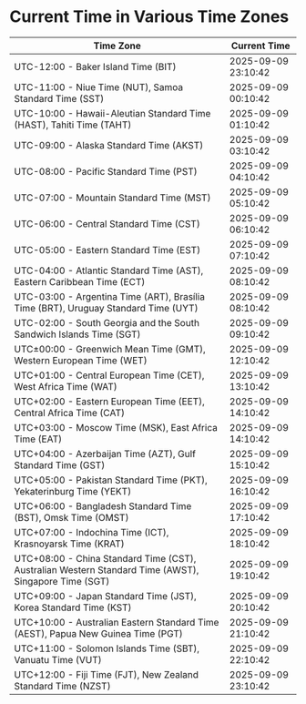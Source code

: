 # Current Time in Various Time Zones

| Time Zone | Current Time |
|-----------|--------------|
| UTC-12:00 - Baker Island Time (BIT) | 2025-09-09 23:10:42 |
| UTC-11:00 - Niue Time (NUT), Samoa Standard Time (SST) | 2025-09-09 00:10:42 |
| UTC-10:00 - Hawaii-Aleutian Standard Time (HAST), Tahiti Time (TAHT) | 2025-09-09 01:10:42 |
| UTC-09:00 - Alaska Standard Time (AKST) | 2025-09-09 03:10:42 |
| UTC-08:00 - Pacific Standard Time (PST) | 2025-09-09 04:10:42 |
| UTC-07:00 - Mountain Standard Time (MST) | 2025-09-09 05:10:42 |
| UTC-06:00 - Central Standard Time (CST) | 2025-09-09 06:10:42 |
| UTC-05:00 - Eastern Standard Time (EST) | 2025-09-09 07:10:42 |
| UTC-04:00 - Atlantic Standard Time (AST), Eastern Caribbean Time (ECT) | 2025-09-09 08:10:42 |
| UTC-03:00 - Argentina Time (ART), Brasília Time (BRT), Uruguay Standard Time (UYT) | 2025-09-09 08:10:42 |
| UTC-02:00 - South Georgia and the South Sandwich Islands Time (SGT) | 2025-09-09 09:10:42 |
| UTC±00:00 - Greenwich Mean Time (GMT), Western European Time (WET) | 2025-09-09 12:10:42 |
| UTC+01:00 - Central European Time (CET), West Africa Time (WAT) | 2025-09-09 13:10:42 |
| UTC+02:00 - Eastern European Time (EET), Central Africa Time (CAT) | 2025-09-09 14:10:42 |
| UTC+03:00 - Moscow Time (MSK), East Africa Time (EAT) | 2025-09-09 14:10:42 |
| UTC+04:00 - Azerbaijan Time (AZT), Gulf Standard Time (GST) | 2025-09-09 15:10:42 |
| UTC+05:00 - Pakistan Standard Time (PKT), Yekaterinburg Time (YEKT) | 2025-09-09 16:10:42 |
| UTC+06:00 - Bangladesh Standard Time (BST), Omsk Time (OMST) | 2025-09-09 17:10:42 |
| UTC+07:00 - Indochina Time (ICT), Krasnoyarsk Time (KRAT) | 2025-09-09 18:10:42 |
| UTC+08:00 - China Standard Time (CST), Australian Western Standard Time (AWST), Singapore Time (SGT) | 2025-09-09 19:10:42 |
| UTC+09:00 - Japan Standard Time (JST), Korea Standard Time (KST) | 2025-09-09 20:10:42 |
| UTC+10:00 - Australian Eastern Standard Time (AEST), Papua New Guinea Time (PGT) | 2025-09-09 21:10:42 |
| UTC+11:00 - Solomon Islands Time (SBT), Vanuatu Time (VUT) | 2025-09-09 22:10:42 |
| UTC+12:00 - Fiji Time (FJT), New Zealand Standard Time (NZST) | 2025-09-09 23:10:42 |
